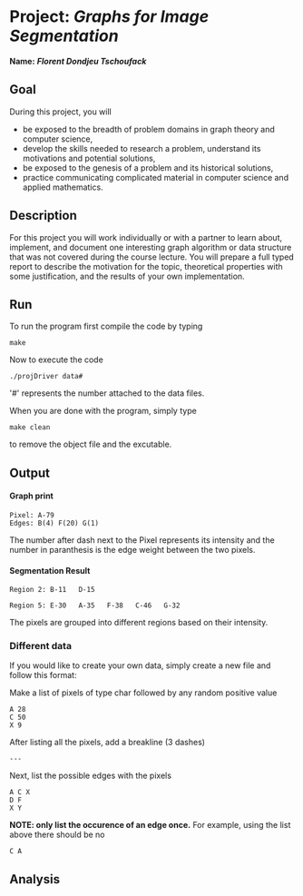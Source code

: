 # Project: *Graphs for Image Segmentation*

**Name:** ***Florent Dondjeu Tschoufack***

## Goal
During this project, you will
- be exposed to the breadth of problem domains in graph theory and computer science,
- develop the skills needed to research a problem, understand its motivations and potential solutions,
- be exposed to the genesis of a problem and its historical solutions,
- practice communicating complicated material in computer science and applied mathematics.

## Description
For this project you will work individually or with a partner to learn about, implement, and document one interesting graph algorithm or data structure that was not covered during the course lecture. You will prepare a full typed report to describe the motivation for the topic, theoretical properties with some justification, and the results of your own implementation.

## Run
To run the program first compile the code by typing

```
make
```

Now to execute the code

```
./projDriver data#
```

'#' represents the number attached to the data files.

When you are done with the program, simply type

```
make clean
```

to remove the object file and the excutable.

## Output

#### Graph print

```
Pixel: A-79
Edges: B(4) F(20) G(1)
```
The number after dash next to the Pixel represents its intensity and the number in paranthesis is the edge weight between the two pixels.

#### Segmentation Result

```
Region 2: B-11   D-15

Region 5: E-30   A-35   F-38   C-46   G-32
```

The pixels are grouped into different regions based on their intensity.

### Different data
If you would like to create your own data, simply create a new file and follow this format:

Make a list of pixels of type char followed by any random positive value

```
A 28
C 50
X 9
```

After listing all the pixels, add a breakline (3 dashes)

```
---
```

Next, list the possible edges with the pixels

```
A C X
D F
X Y
```

**NOTE: only list the occurence of an edge once.** For example, using the list above there should be no

```
C A
```

## Analysis
